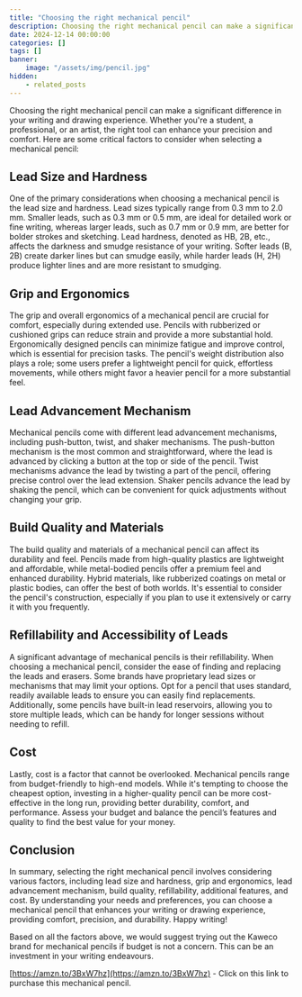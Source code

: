 ```yaml
---
title: "Choosing the right mechanical pencil"
description: Choosing the right mechanical pencil can make a significant difference in your writing and drawing experience. Whether you're a student, a professional, or an artist, the right tool can enhance your precision and comfort. Here are some critical factors to consider when selecting a mechanical pencil.
date: 2024-12-14 00:00:00
categories: []
tags: []
banner:
    image: "/assets/img/pencil.jpg"
hidden:
    - related_posts
---
```


Choosing the right mechanical pencil can make a significant difference in your writing and drawing experience. Whether you're a student, a professional, or an artist, the right tool can enhance your precision and comfort. Here are some critical factors to consider when selecting a mechanical pencil:

## Lead Size and Hardness

One of the primary considerations when choosing a mechanical pencil is the lead size and hardness. Lead sizes typically range from 0.3 mm to 2.0 mm. Smaller leads, such as 0.3 mm or 0.5 mm, are ideal for detailed work or fine writing, whereas larger leads, such as 0.7 mm or 0.9 mm, are better for bolder strokes and sketching. Lead hardness, denoted as HB, 2B, etc., affects the darkness and smudge resistance of your writing. Softer leads (B, 2B) create darker lines but can smudge easily, while harder leads (H, 2H) produce lighter lines and are more resistant to smudging.

## Grip and Ergonomics

The grip and overall ergonomics of a mechanical pencil are crucial for comfort, especially during extended use. Pencils with rubberized or cushioned grips can reduce strain and provide a more substantial hold. Ergonomically designed pencils can minimize fatigue and improve control, which is essential for precision tasks. The pencil's weight distribution also plays a role; some users prefer a lightweight pencil for quick, effortless movements, while others might favor a heavier pencil for a more substantial feel.

## Lead Advancement Mechanism

Mechanical pencils come with different lead advancement mechanisms, including push-button, twist, and shaker mechanisms. The push-button mechanism is the most common and straightforward, where the lead is advanced by clicking a button at the top or side of the pencil. Twist mechanisms advance the lead by twisting a part of the pencil, offering precise control over the lead extension. Shaker pencils advance the lead by shaking the pencil, which can be convenient for quick adjustments without changing your grip.

## Build Quality and Materials

The build quality and materials of a mechanical pencil can affect its durability and feel. Pencils made from high-quality plastics are lightweight and affordable, while metal-bodied pencils offer a premium feel and enhanced durability. Hybrid materials, like rubberized coatings on metal or plastic bodies, can offer the best of both worlds. It's essential to consider the pencil's construction, especially if you plan to use it extensively or carry it with you frequently.

## Refillability and Accessibility of Leads

A significant advantage of mechanical pencils is their refillability. When choosing a mechanical pencil, consider the ease of finding and replacing the leads and erasers. Some brands have proprietary lead sizes or mechanisms that may limit your options. Opt for a pencil that uses standard, readily available leads to ensure you can easily find replacements. Additionally, some pencils have built-in lead reservoirs, allowing you to store multiple leads, which can be handy for longer sessions without needing to refill.

## Cost

Lastly, cost is a factor that cannot be overlooked. Mechanical pencils range from budget-friendly to high-end models. While it's tempting to choose the cheapest option, investing in a higher-quality pencil can be more cost-effective in the long run, providing better durability, comfort, and performance. Assess your budget and balance the pencil’s features and quality to find the best value for your money.

## Conclusion

In summary, selecting the right mechanical pencil involves considering various factors, including lead size and hardness, grip and ergonomics, lead advancement mechanism, build quality, refillability, additional features, and cost. By understanding your needs and preferences, you can choose a mechanical pencil that enhances your writing or drawing experience, providing comfort, precision, and durability. Happy writing!

Based on all the factors above, we would suggest trying out the Kaweco brand for mechanical pencils if budget is not a concern. This can be an investment in your writing
endeavours.

[https://amzn.to/3BxW7hz](https://amzn.to/3BxW7hz) - Click on this link to purchase this mechanical pencil.
